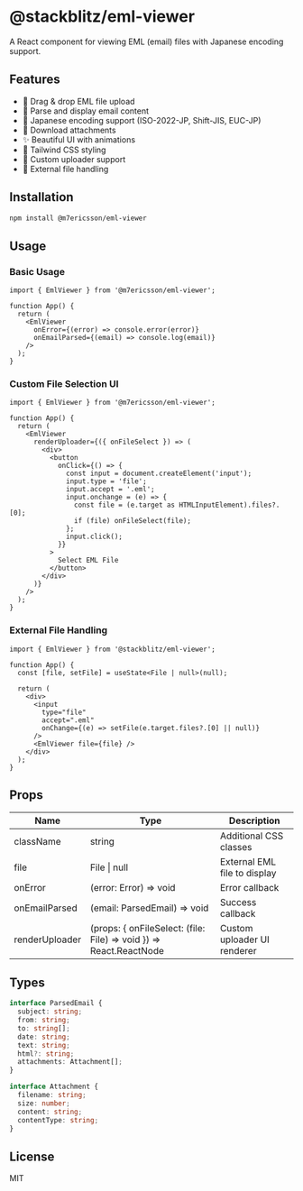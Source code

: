 # @stackblitz/eml-viewer

A React component for viewing EML (email) files with Japanese encoding support.

## Features

- 🎯 Drag & drop EML file upload
- 📧 Parse and display email content
- 🗾 Japanese encoding support (ISO-2022-JP, Shift-JIS, EUC-JP)
- 📎 Download attachments
- ✨ Beautiful UI with animations
- 🎨 Tailwind CSS styling
- 🔄 Custom uploader support
- 📁 External file handling

## Installation

```bash
npm install @m7ericsson/eml-viewer
```

## Usage

### Basic Usage

```tsx
import { EmlViewer } from '@m7ericsson/eml-viewer';

function App() {
  return (
    <EmlViewer 
      onError={(error) => console.error(error)}
      onEmailParsed={(email) => console.log(email)}
    />
  );
}
```

### Custom File Selection UI

```tsx
import { EmlViewer } from '@m7ericsson/eml-viewer';

function App() {
  return (
    <EmlViewer 
      renderUploader={({ onFileSelect }) => (
        <div>
          <button
            onClick={() => {
              const input = document.createElement('input');
              input.type = 'file';
              input.accept = '.eml';
              input.onchange = (e) => {
                const file = (e.target as HTMLInputElement).files?.[0];
                if (file) onFileSelect(file);
              };
              input.click();
            }}
          >
            Select EML File
          </button>
        </div>
      )}
    />
  );
}
```

### External File Handling

```tsx
import { EmlViewer } from '@stackblitz/eml-viewer';

function App() {
  const [file, setFile] = useState<File | null>(null);

  return (
    <div>
      <input
        type="file"
        accept=".eml"
        onChange={(e) => setFile(e.target.files?.[0] || null)}
      />
      <EmlViewer file={file} />
    </div>
  );
}
```

## Props

| Name | Type | Description |
|------|------|-------------|
| className | string | Additional CSS classes |
| file | File \| null | External EML file to display |
| onError | (error: Error) => void | Error callback |
| onEmailParsed | (email: ParsedEmail) => void | Success callback |
| renderUploader | (props: { onFileSelect: (file: File) => void }) => React.ReactNode | Custom uploader UI renderer |

## Types

```typescript
interface ParsedEmail {
  subject: string;
  from: string;
  to: string[];
  date: string;
  text: string;
  html?: string;
  attachments: Attachment[];
}

interface Attachment {
  filename: string;
  size: number;
  content: string;
  contentType: string;
}
```

## License

MIT